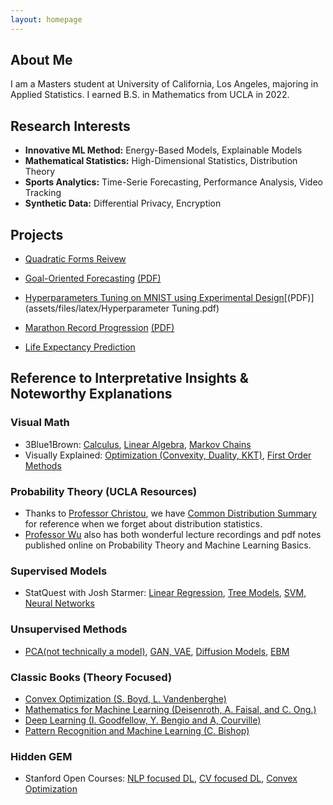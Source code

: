 ```yaml
---
layout: homepage
---
```


## About Me

I am a Masters student at University of California, Los Angeles, majoring in Applied Statistics. I earned B.S. in Mathematics from UCLA in 2022. 

## Research Interests

- **Innovative ML Method:** Energy-Based Models, Explainable Models
- **Mathematical Statistics:** High-Dimensional Statistics, Distribution Theory
- **Sports Analytics:** Time-Serie Forecasting, Performance Analysis, Video Tracking
- **Synthetic Data:** Differential Privacy, Encryption


## Projects
- [Quadratic Forms Reivew](assets/files/latex/Quadratic_Forms.pdf)

- [Goal-Oriented Forecasting](https://github.com/timc1325/Five_Major_Leagues_Prediction) [(PDF)](assets/files/latex/Thesis.pdf)

- [Hyperparameters Tuning on MNIST using Experimental Design](https://github.com/timc1325/Experimental-Design_MNIST-Hyperparameter-Tuning)[(PDF)](assets/files/latex/Hyperparameter Tuning.pdf)
- [Marathon Record Progression](https://github.com/timc1325/Marathon-Record-Progression) [(PDF)](assets/files/latex/Marathon.pdf)
- [Life Expectancy Prediction](https://github.com/timc1325/Life_Expectancy) 


## Reference to Interpretative Insights & Noteworthy Explanations
### Visual Math 

- 3Blue1Brown:  [Calculus](https://www.youtube.com/playlist?list=PLZHQObOWTQDMsr9K-rj53DwVRMYO3t5Yr),
                [Linear Algebra](https://www.youtube.com/playlist?list=PLZHQObOWTQDPD3MizzM2xVFitgF8hE_ab),
                [Markov Chains](https://www.youtube.com/watch?v=i3AkTO9HLXo&list=PLM8wYQRetTxBkdvBtz-gw8b9lcVkdXQKV)
- Visually Explained:   [Optimization (Convexity, Duality, KKT)](https://www.youtube.com/playlist?list=PLqwozWPBo-FuPu4d9pFOobsCF1vDGdY_I),
                        [First Order Methods](https://www.youtube.com/playlist?list=PLqwozWPBo-FtJ1wfHq47F__ReKfmGLUZP) 

### Probability Theory (UCLA Resources)
-   Thanks to [Professor Christou](http://www.stat.ucla.edu/~nchristo/), we have [Common Distribution Summary](http://www.stat.ucla.edu/~nchristo/statistics100B/stat100b_dist_summary.pdf) for reference when we forget about distribution statistics. 
-  [Professor Wu](http://www.stat.ucla.edu/~ywu) also has both wonderful lecture recordings and pdf notes published online on Probability Theory and Machine Learning Basics. 

### Supervised Models 
- StatQuest with Josh Starmer:  [Linear Regression](https://www.youtube.com/playlist?list=PLblh5JKOoLUIzaEkCLIUxQFjPIlapw8nU),
                                [Tree Models](https://www.youtube.com/playlist?list=PLblh5JKOoLUKAtDViTvRGFpphEc24M-QH), 
                                [SVM](https://www.youtube.com/playlist?list=PLblh5JKOoLUL3IJ4-yor0HzkqDQ3JmJkc), 
                                [Neural Networks](https://www.youtube.com/playlist?list=PLZHQObOWTQDNU6R1_67000Dx_ZCJB-3pi)

### Unsupervised Methods
- [PCA(not technically a model)](https://www.youtube.com/watch?v=FgakZw6K1QQ), [GAN, VAE](https://www.youtube.com/watch?v=5WoItGTWV54), [Diffusion Models](https://www.youtube.com/watch?v=fbLgFrlTnGU), [EBM](https://www.youtube.com/watch?v=Cs_j-oNwGgg)

### Classic Books (Theory Focused)

-   [Convex Optimization (S. Boyd, L. Vandenberghe)](https://web.stanford.edu/~boyd/cvxbook/bv_cvxbook.pdf)
-   [Mathematics for Machine Learning (Deisenroth, A. Faisal, and C. Ong.)](https://mml-book.github.io/)
-   [Deep Learning (I. Goodfellow, Y. Bengio and A, Courville)](https://www.deeplearningbook.org/)
-   [Pattern Recognition and Machine Learning (C. Bishop)](https://www.microsoft.com/en-us/research/uploads/prod/2006/01/Bishop-Pattern-Recognition-and-Machine-Learning-2006.pdf)

### Hidden GEM
- Stanford Open Courses: [NLP focused DL](https://www.youtube.com/playlist?list=PL3FW7Lu3i5Jsnh1rnUwq_TcylNr7EkRe6), [CV focused DL](https://www.youtube.com/playlist?list=PL3FW7Lu3i5JvHM8ljYj-zLfQRF3EO8sYv), [Convex Optimization](https://online.stanford.edu/courses/soe-yeecvx101-convex-optimization)

